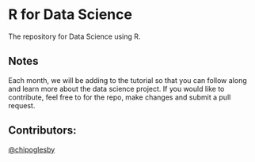 # R for Data Science
The repository for Data Science using R.

## Notes
Each month, we will be adding to the tutorial so that you can follow along and learn more about the data science project. If you would like to contribute, feel free to for the repo, make changes and submit a pull request.

## Contributors:
[@chipoglesby](https://github.com/chipoglesby)
